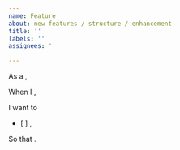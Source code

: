 ```yaml
---
name: Feature
about: new features / structure / enhancement
title: ''
labels: ''
assignees: ''

---
```


As a ,

When I ,

I want to 
- [ ]
,

So that .
